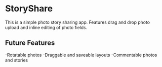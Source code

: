 StoryShare
==============

This is a simple photo story sharing app.  Features drag and drop photo upload and inline editing of photo fields.


Future Features
------------------
-Rotatable photos
-Draggable and saveable layouts
-Commentable photos and stories
